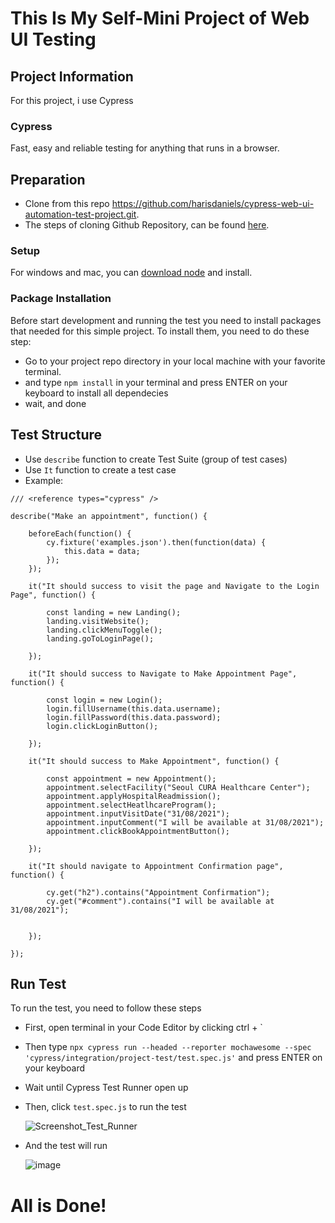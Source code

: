 # This Is My Self-Mini Project of Web UI Testing

## Project Information
For this project, i use Cypress

### Cypress
Fast, easy and reliable testing for anything that runs in a browser.

## Preparation
- Clone from this repo https://github.com/harisdaniels/cypress-web-ui-automation-test-project.git.
- The steps of cloning Github Repository, can be found [here](https://docs.github.com/en/github/creating-cloning-and-archiving-repositories/cloning-a-repository-from-github/cloning-a-repository).

### Setup
For windows and mac, you can [download node](https://nodejs.org/en/) and install.

### Package Installation
Before start development and running the test you need to install packages that needed for this simple project. To install them, you need to do these step:

- Go to your project repo directory in your local machine with your favorite terminal.
- and type `npm install` in your terminal and press ENTER on your keyboard to install all dependecies
- wait, and done

## Test Structure
- Use `describe` function to create Test Suite (group of test cases)
- Use `It` function to create a test case
- Example:
```
/// <reference types="cypress" />

describe("Make an appointment", function() {

    beforeEach(function() {
        cy.fixture('examples.json').then(function(data) {
            this.data = data;
        });
    });

    it("It should success to visit the page and Navigate to the Login Page", function() {

        const landing = new Landing();
        landing.visitWebsite();
        landing.clickMenuToggle();
        landing.goToLoginPage();

    });

    it("It should success to Navigate to Make Appointment Page", function() {

        const login = new Login();
        login.fillUsername(this.data.username);
        login.fillPassword(this.data.password);
        login.clickLoginButton();

    });

    it("It should success to Make Appointment", function() {

        const appointment = new Appointment();
        appointment.selectFacility("Seoul CURA Healthcare Center");
        appointment.applyHospitalReadmission();
        appointment.selectHeatlhcareProgram();
        appointment.inputVisitDate("31/08/2021");
        appointment.inputComment("I will be available at 31/08/2021");
        appointment.clickBookAppointmentButton();

    });

    it("It should navigate to Appointment Confirmation page", function() {

        cy.get("h2").contains("Appointment Confirmation");
        cy.get("#comment").contains("I will be available at 31/08/2021");


    });

});
```

## Run Test
To run the test, you need to follow these steps
- First, open terminal in your Code Editor by clicking ctrl + `
- Then type `npx cypress run --headed --reporter mochawesome --spec 'cypress/integration/project-test/test.spec.js'` and press ENTER on your keyboard
  
  
  
- Wait until Cypress Test Runner open up
- Then, click `test.spec.js` to run the test
  
  ![Screenshot_Test_Runner](https://user-images.githubusercontent.com/74105380/126940145-51af5625-8ebf-472c-ba4f-bd202393fbf9.jpg)

- And the test will run

  ![image](https://user-images.githubusercontent.com/74105380/126941724-5d3f2bb7-27d6-4534-9a7b-993887f00e83.png)
  
# All is Done!
